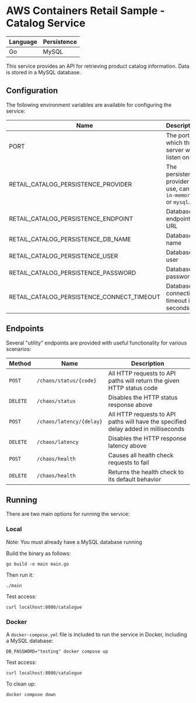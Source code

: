 # AWS Containers Retail Sample - Catalog Service

<!-- GitOps Test: Final workflow validation -->

<!-- Test Commit -->

| Language | Persistence |
| -------- | ----------- |
| Go       | MySQL       |

This service provides an API for retrieving product catalog information. Data is stored in a MySQL database.

## Configuration

The following environment variables are available for configuring the service:

| Name                                       | Description                                                     | Default        |
| ------------------------------------------ | --------------------------------------------------------------- | -------------- |
| PORT                                       | The port which the server will listen on                        | `8080`         |
| RETAIL_CATALOG_PERSISTENCE_PROVIDER        | The persistence provider to use, can be `in-memory` or `mysql`. | `in-memory`    |
| RETAIL_CATALOG_PERSISTENCE_ENDPOINT        | Database endpoint URL                                           | `""`           |
| RETAIL_CATALOG_PERSISTENCE_DB_NAME         | Database name                                                   | `catalogdb`    |
| RETAIL_CATALOG_PERSISTENCE_USER            | Database user                                                   | `catalog_user` |
| RETAIL_CATALOG_PERSISTENCE_PASSWORD        | Database password                                               | `""`           |
| RETAIL_CATALOG_PERSISTENCE_CONNECT_TIMEOUT | Database connection timeout in seconds                          | `5`            |

## Endpoints

Several "utility" endpoints are provided with useful functionality for various scenarios:

| Method   | Name                     | Description                                                                        |
| -------- | ------------------------ | ---------------------------------------------------------------------------------- |
| `POST`   | `/chaos/status/{code}`   | All HTTP requests to API paths will return the given HTTP status code              |
| `DELETE` | `/chaos/status`          | Disables the HTTP status response above                                            |
| `POST`   | `/chaos/latency/{delay}` | All HTTP requests to API paths will have the specified delay added in milliseconds |
| `DELETE` | `/chaos/latency`         | Disables the HTTP response latency above                                           |
| `POST`   | `/chaos/health`          | Causes all health check requests to fail                                           |
| `DELETE` | `/chaos/health`          | Returns the health check to its default behavior                                   |

## Running

There are two main options for running the service:

### Local

Note: You must already have a MySQL database running

Build the binary as follows:

```
go build -o main main.go
```

Then run it:

```
./main
```

Test access:

```
curl localhost:8080/catalogue
```

### Docker

A `docker-compose.yml` file is included to run the service in Docker, including a MySQL database:

```
DB_PASSWORD="testing" docker compose up
```

Test access:

```
curl localhost:8080/catalogue
```

To clean up:

```
docker compose down
```
